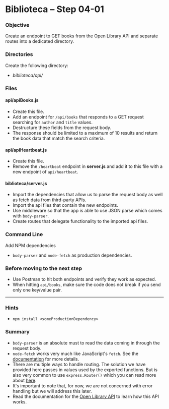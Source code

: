 # Biblioteca – Step 04-01

### Objective
Create an endpoint to GET books from the Open Library API and separate routes into a dedicated directory.

### Directories
Create the following directory:
* _biblioteca/api/_

### Files
#### api/apiBooks.js
* Create this file.
* Add an endpoint for `/api/books` that responds to a GET request searching for `author` and `title` values.
* Destructure these fields from the request body.
* The response should be limited to a maximum of 10 results and return the book data that match the search criteria.

#### api/apiHeartbeat.js
* Create this file.
* Remove the `/heartbeat` endpoint in **server.js** and add it to this file with a new endpoint of `api/heartbeat`.

#### biblioteca/server.js
* Import the dependencies that allow us to parse the request body as well as fetch data from third-party APIs.
* Import the api files that contain the new endpoints.
* Use middleware so that the app is able to use JSON parse which comes with `body-parser`.
* Create routes that delegate functionality to the imported api files. 

### Command Line
Add NPM dependencies
* `body-parser` and `node-fetch` as production dependencies.

### Before moving to the next step
* Use Postman to hit both endpoints and verify they work as expected.
* When hitting `api/books`, make sure the code does not break if you send only one key/value pair.

___

### Hints
* `npm install <someProductionDependency>`

### Summary
* `body-parser` is an absolute must to read the data coming in through the request body.
* `node-fetch` works very much like JavaScript's `fetch`. See the [documentation](https://www.npmjs.com/package/node-fetch) for more details.
* There are multiple ways to handle routing. The solution we have provided here passes in values used by the exported functions. But is also very common to use `express.Router()` which you can read more about [here](https://expressjs.com/en/guide/routing.html).
* It's important to note that, for now, we are not concerned with error handling but we will address this later.
* Read the documentation for the [Open Library API](https://openlibrary.org/dev) to learn how this API works.